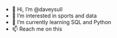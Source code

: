 - 👋 Hi, I’m @daveysull
- 👀 I’m interested in sports and data
- 🌱 I’m currently learning SQL and Python
- 📫 Reach me on this

<!---
daveysull/daveysull is a ✨ special ✨ repository because its `README.md` (this file) appears on your GitHub profile.
You can click the Preview link to take a look at your changes.
--->
